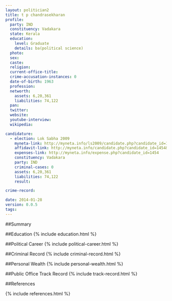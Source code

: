 ```yaml
---
layout: politician2
title: t p chandrasekharan
profile: 
  party: IND
  constituency: Vadakara
  state: Kerala
  education: 
    level: Graduate
    details: ba(political science)
  photo: 
  sex: 
  caste: 
  religion: 
  current-office-title: 
  crime-accusation-instances: 0
  date-of-birth: 1963
  profession: 
  networth: 
    assets: 6,20,361
    liabilities: 74,122
  pan: 
  twitter: 
  website: 
  youtube-interview: 
  wikipedia: 

candidature: 
  - election: Lok Sabha 2009
    myneta-link: http://myneta.info/ls2009/candidate.php?candidate_id=1454
    affidavit-link: http://myneta.info/candidate.php?candidate_id=1454&scan=original
    expenses-link: http://myneta.info/expense.php?candidate_id=1454
    constituency: Vadakara 
    party: IND
    criminal-cases: 0
    assets: 6,20,361
    liabilities: 74,122
    result:  

crime-record: 

date: 2014-01-28
version: 0.0.5
tags: 
---
```

##Summary


##Education
{% include education.html %}


##Political Career
{% include political-career.html %}


##Criminal Record
{% include criminal-record.html %}


##Personal Wealth
{% include personal-wealth.html %}


##Public Office Track Record
{% include track-record.html %}


##References


{% include references.html %}